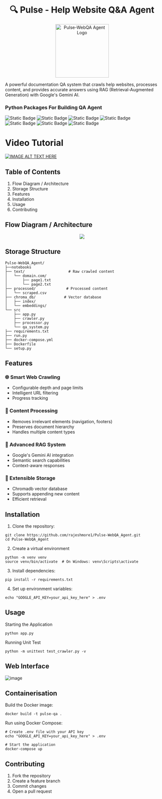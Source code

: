 <h1 align="center">🔍 Pulse - Help Website Q&A Agent</h1>

<!-- Center-align the logo and set its size -->
<p align="center">
  <img src="https://github.com/user-attachments/assets/fc619cf4-f0ce-4e30-9884-a9a6a6623940" alt="Pulse-WebQA Agent Logo" width="175" height="175"/>
</p>


A powerful documentation QA system that crawls help websites, processes content, and provides accurate answers using RAG (Retrieval-Augmented Generation) with Google's Gemini AI.

### Python Packages For Building QA Agent 
![Static Badge](https://img.shields.io/badge/Python-3.10slim-blue)
![Static Badge](https://img.shields.io/badge/pandas-2.2.3-red)
![Static Badge](https://img.shields.io/badge/langchain_community-0.3.12-yellow)
![Static Badge](https://img.shields.io/badge/langchain_google_vertexai-2.0.9-lightblue)
![Static Badge](https://img.shields.io/badge/langchain_google_genai-2.0.7-green)
![Static Badge](https://img.shields.io/badge/chromadb-0.5.23-purple)
![Static Badge](https://img.shields.io/badge/gradio-5.9.1-yellow)

# Video Tutorial
[![IMAGE ALT TEXT HERE](https://img.youtube.com/vi/aEZ40Zj2L8Q/0.jpg)](https://www.youtube.com/watch?v=aEZ40Zj2L8Q)


## Table of Contents

1. Flow Diagram / Architecture
2. Storage Structure
3. Features
4. Installation
5. Usage
6. Contributing

## Flow Diagram / Architecture

<p align="center">
<img src="https://github.com/user-attachments/assets/ffd28e21-b531-4d8e-b36b-38e097cc0c44"/>
</p>

## Storage Structure

```
Pulse-WebQA_Agent/
├──notebooks
├── text/                    # Raw crawled content
│   └── domain.com/
│       ├── page1.txt
│       └── page2.txt
├── processed/              # Processed content
│   └── scraped.csv
├── chroma_db/             # Vector database
│   ├── index/
│   └── embeddings/
└── src
    ├── app.py
    ├── crawler.py
    ├── processor.py
    └── qa_system.py
├── requirements.txt
├── run.py
├── docker-compose.yml
├── Dockerfile
└── setup.py

```
## Features

### 🌐 Smart Web Crawling

* Configurable depth and page limits
* Intelligent URL filtering
* Progress tracking


### 📑 Content Processing

* Removes irrelevant elements (navigation, footers)
* Preserves document hierarchy
* Handles multiple content types


### 🧠 Advanced RAG System

* Google's Gemini AI integration
* Semantic search capabilities
* Context-aware responses


### 💾 Extensible Storage

* Chromadb vector database
* Supports appending new content
* Efficient retrieval

## Installation
1. Clone the repository:
   
```
git clone https://github.com/rajeshmore1/Pulse-WebQA_Agent.git
cd Pulse-WebQA_Agent
```
2. Create a virtual environment
```
python -m venv venv
source venv/bin/activate  # On Windows: venv\Scripts\activate
```
3. Install dependencies:
```
pip install -r requirements.txt

```
4. Set up environment variables:

```
echo "GOOGLE_API_KEY=your_api_key_here" > .env
```
## Usage

Starting the Application
```
python app.py
```

Running Unit Test
```
python -m unittest test_crawler.py -v
```
## Web Interface

![image](https://github.com/user-attachments/assets/1da9b727-59ba-42bf-a141-14a3f4229950)

## Containerisation

Build the Docker image:

```
docker build -t pulse-qa .
```
Run using Docker Compose:

```
# Create .env file with your API key
echo "GOOGLE_API_KEY=your_api_key_here" > .env

# Start the application
docker-compose up
```

## Contributing

1. Fork the repository
2. Create a feature branch
3. Commit changes
4. Open a pull request
